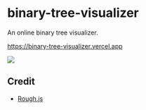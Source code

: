 # binary-tree-visualizer

An online binary tree visualizer.

https://binary-tree-visualizer.vercel.app

![](https://assets.djyde.com/uPic/nQcJx7.png)

## Credit

- [Rough.js](https://roughjs.com/)
